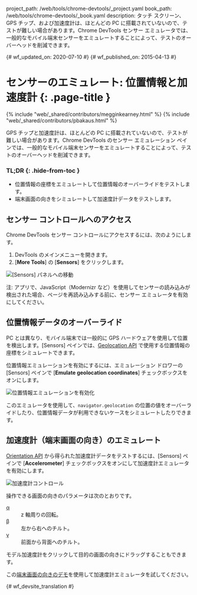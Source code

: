 project_path: /web/tools/chrome-devtools/_project.yaml
book_path: /web/tools/chrome-devtools/_book.yaml
description: タッチ スクリーン、GPS チップ、および加速度計は、ほとんどの PC に搭載されていないので、テストが難しい場合があります。Chrome DevTools センサー エミュレータでは、一般的なモバイル端末センサーをエミュレートすることによって、テストのオーバーヘッドを削減できます。

{# wf_updated_on: 2020-07-10 #}
{# wf_published_on: 2015-04-13 #}

# センサーのエミュレート: 位置情報と加速度計 {: .page-title }

{% include "web/_shared/contributors/megginkearney.html" %}
{% include "web/_shared/contributors/pbakaus.html" %}

GPS チップと加速度計は、ほとんどの PC に搭載されていないので、テストが難しい場合があります。Chrome DevTools のセンサー エミュレーション ペインでは、一般的なモバイル端末センサーをエミュレートすることによって、テストのオーバーヘッドを削減できます。


### TL;DR {: .hide-from-toc }
- 位置情報の座標をエミュレートして位置情報のオーバーライドをテストします。
- 端末画面の向きをシミュレートして加速度計データをテストします。


## センサー コントロールへのアクセス

<div class="wf-devtools-flex">
  <div>
    <p>Chrome DevTools センサー コントロールにアクセスするには、次のようにします。</p>
    <ol>
      <li>DevTools のメインメニューを開きます。</li>
      <li>[<strong>More Tools</strong>] の [<strong>Sensors</strong>] をクリックします。</li>
    </ol>
  </div>
  <div class="wf-devtools-flex-half">
    <img src="imgs/navigate-to-sensors.png" alt="[Sensors] パネルへの移動">
  </div>
</div>

注: アプリで、JavaScript（Modernizr など）を使用してセンサーの読み込みが検出された場合、ページを再読み込みする前に、センサー エミュレータを有効にしてください。

##  位置情報データのオーバーライド

PC とは異なり、モバイル端末では一般的に GPS ハードウェアを使用して位置を検出します。[Sensors] ペインでは、<a href='http://www.w3.org/TR/geolocation-API/'>Geolocation API</a> で使用する位置情報の座標をシミュレートできます。

<div class="wf-devtools-flex">
  <div>
    <p>位置情報エミュレーションを有効にするには、エミュレーション ドロワーの [Sensors] ペインで [<strong>Emulate geolocation coordinates</strong>] チェックボックスをオンにします。</p>
  </div>
  <div class="wf-devtools-flex-half">
    <img src="imgs/emulation-drawer-geolocation.png" alt="位置情報エミュレーションを有効化">
  </div>
</div>

このエミュレータを使用して、`navigator.geolocation` の位置の値をオーバーライドしたり、位置情報データが利用できないケースをシミュレートしたりできます。

##  加速度計（端末画面の向き）のエミュレート

<div class="wf-devtools-flex">
  <div>
    <p><a href='http://www.w3.org/TR/screen-orientation/'>Orientation API</a> から得られた加速度計データをテストするには、[Sensors] ペインで [<strong>Accelerometer</strong>] チェックボックスをオンにして加速度計エミュレータを有効にします。</p>
  </div>
  <div class="wf-devtools-flex-half">
    <img src="imgs/emulation-drawer-accelerometer.png" alt="加速度計コントロール">
  </div>
</div>

操作できる画面の向きのパラメータは次のとおりです。

<dl>
<dt><abbr title="alpha">α</abbr></dt>
<dd>z 軸周りの回転。</dd>
<dt><abbr title="beta">β</abbr></dt>
<dd>左から右へのチルト。</dd>
<dt><abbr title="gamma">γ</abbr></dt>
<dd>前面から背面へのチルト。</dd>
</dl>

モデル加速度計をクリックして目的の画面の向きにドラッグすることもできます。

この[端末画面の向きのデモ](http://googlesamples.github.io/web-fundamentals/fundamentals/native-hardware/device-orientation/dev-orientation.html)を使用して加速度計エミュレータを試してください。




{# wf_devsite_translation #}
